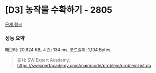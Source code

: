 # [D3] 농작물 수확하기 - 2805 

[문제 링크](https://swexpertacademy.com/main/code/problem/problemDetail.do?contestProbId=AV7GLXqKAWYDFAXB) 

### 성능 요약

메모리: 20,624 KB, 시간: 134 ms, 코드길이: 1,104 Bytes



> 출처: SW Expert Academy, https://swexpertacademy.com/main/code/problem/problemList.do